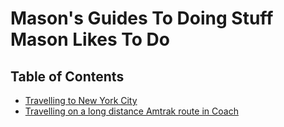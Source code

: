 # Mason's Guides To Doing Stuff Mason Likes To Do

## Table of Contents

* [Travelling to New York City](nyc/README.md)
* [Travelling on a long distance Amtrak route in Coach](amtrak/README.md)